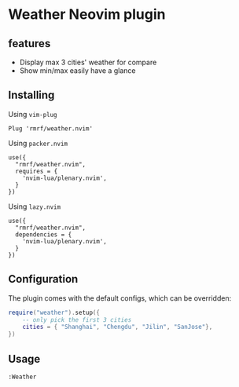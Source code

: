 # Weather Neovim plugin 

## features
- Display max 3 cities' weather for compare
- Show min/max easily have a glance

## Installing

Using `vim-plug`

```
Plug 'rmrf/weather.nvim'
```

Using `packer.nvim`

```
use({
  "rmrf/weather.nvim", 
  requires = {
    'nvim-lua/plenary.nvim',
  }
})

```

Using `lazy.nvim`

```
use({
  "rmrf/weather.nvim",
  dependencies = {
    'nvim-lua/plenary.nvim',
  }
})
```

## Configuration

The plugin comes with the default configs, which can be overridden:

```lua
require("weather").setup({
    -- only pick the first 3 cities
    cities = { "Shanghai", "Chengdu", "Jilin", "SanJose"},
})
```

## Usage

```
:Weather
```

